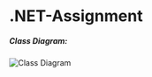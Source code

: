 # .NET-Assignment

##### Class Diagram:
![Class Diagram](https://github.com/Josan03/.NET-Assignment/raw/master/Class%20Diagram.svg)

